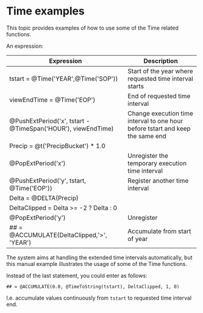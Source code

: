 ﻿# Time examples
This topic provides examples of how to use some of the Time related functions.

An expression:

| Expression | Description |
|---|---|
| tstart = @Time('YEAR',@Time('SOP')) | Start of the year where requested time interval starts |
| viewEndTime = @Time('EOP') | End of requested time interval |
| @PushExtPeriod('x', tstart - @TimeSpan('HOUR'), viewEndTime) | Change execution time interval to one hour before tstart and keep the same end |
| Precip = @t('PrecipBucket') * 1.0 |   |
| @PopExtPeriod('x') | Unregister the temporary execution time interval |
| @PushExtPeriod('y', tstart, @Time('EOP')) | Register another time interval |
| Delta = @DELTA(Precip) |   |
| DeltaClipped = Delta >= -2 ? Delta : 0 |   |
| @PopExtPeriod('y') | Unregister |
| ## = @ACCUMULATE(DeltaClipped,'>', 'YEAR') | Accumulate from start of year |

The system aims at handling the extended time intervals automatically, but this
manual example illustrates the usage of some of the Time functions.

Instead of the last statement, you could enter as follows:

`## = @ACCUMULATE(0.0, @TimeToString(tstart), DeltaClipped, 1, 0)`

I.e. accumulate values continuously from `tstart` to requested time interval
end.
